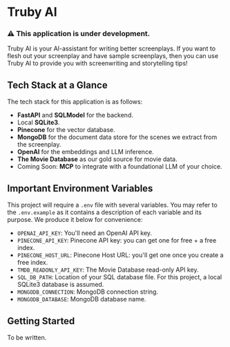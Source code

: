 # Truby AI

### ⚠️ This application is under development.

Truby AI is your AI-assistant for writing better screenplays. If you want to flesh out your screenplay and have sample screenplays, then you can use Truby AI to provide you with screenwriting and storytelling tips!

## Tech Stack at a Glance

The tech stack for this application is as follows:
- **FastAPI** and **SQLModel** for the backend.
- Local **SQLite3**.
- **Pinecone** for the vector database.
- **MongoDB** for the document data store for the scenes we extract from the screenplay.
- **OpenAI** for the embeddings and LLM inference.
- **The Movie Database** as our gold source for movie data.
- Coming Soon: **MCP** to integrate with a foundational LLM of your choice.

## Important Environment Variables

This project will require a `.env` file with several variables. You may refer to the `.env.example` as it contains a description of each variable and its purpose. We produce it below for convenience:

- `OPENAI_API_KEY`: You'll need an OpenAI API key.
- `PINECONE_API_KEY`: Pinecone API key: you can get one for free + a free index.
- `PINECONE_HOST_URL`: Pinecone Host URL: you'll get one once you create a free index.
- `TMDB_READONLY_API_KEY`: The Movie Database read-only API key.
- `SQL_DB_PATH`: Location of your SQL database file. For this project, a local SQLite3 database is assumed.
- `MONGODB_CONNECTION`: MongoDB connection string.
- `MONGODB_DATABASE`: MongoDB database name.

## Getting Started

To be written.